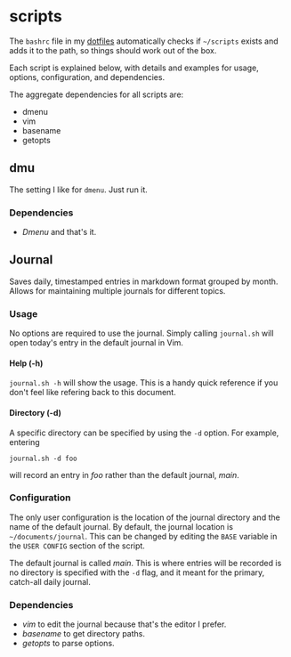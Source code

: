 # scripts
The `bashrc` file in my [dotfiles](https://github.com/veryrad/dotfiles) automatically checks if `~/scripts` exists and adds it to the path, so things should work out of the box.

Each script is explained below, with details and examples for usage, options, configuration, and dependencies.

The aggregate dependencies for all scripts are:
* dmenu
* vim
* basename
* getopts

## dmu ##
The setting I like for `dmenu`.
Just run it.

### Dependencies ###
* *Dmenu* and that's it.

## Journal ##
Saves daily, timestamped entries in markdown format grouped by month.
Allows for maintaining multiple journals for different topics.

### Usage ###
No options are required to use the journal.
Simply calling `journal.sh` will open today's entry in the default journal in Vim.

#### Help (-h) ####
`journal.sh -h` will show the usage.
This is a handy quick reference if you don't feel like refering back to this document.

#### Directory (-d) ####
A specific directory can be specified by using the `-d` option.
For example, entering
```
journal.sh -d foo
```
will record an entry in *foo* rather than the default journal, *main*.


### Configuration ###
The only user configuration is the location of the journal directory and the name of the default journal.
By default, the journal location is `~/documents/journal`. 
This can be changed by editing the `BASE` variable in the `USER CONFIG` section of the script.

The default journal is called *main*.
This is where entries will be recorded is no directory is specified with the `-d` flag, and it meant for the primary, catch-all daily journal.

### Dependencies ###
* *vim* to edit the journal because that's the editor I prefer.
* *basename* to get directory paths.
* *getopts* to parse options.

